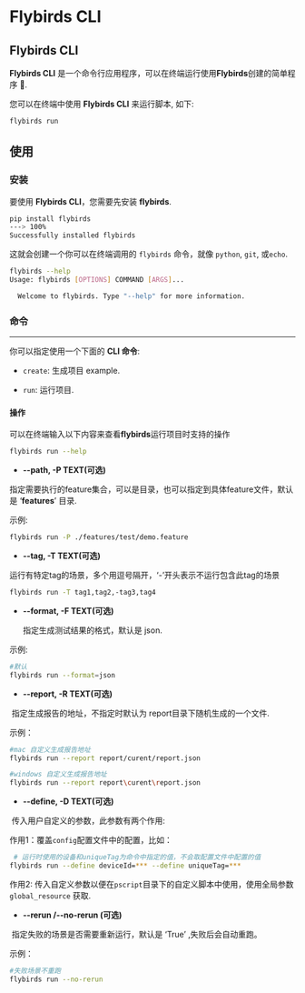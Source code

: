 # Flybirds  CLI



## **Flybirds  CLI**

**Flybirds  CLI** 是一个命令行应用程序，可以在终端运行使用**Flybirds**创建的简单程序 🚀.

您可以在终端中使用 **Flybirds  CLI** 来运行脚本, 如下:

```bash
flybirds run
```



## 使用

### 安装

要使用 **Flybirds  CLI**，您需要先安装 **flybirds**.

```bash
pip install flybirds
---> 100%
Successfully installed flybirds
```

这就会创建一个你可以在终端调用的 `flybirds` 命令，就像 `python`, `git`, 或`echo`.

```bash
flybirds --help
Usage: flybirds [OPTIONS] COMMAND [ARGS]...

  Welcome to flybirds. Type "--help" for more information.

```



### **命令**

------

你可以指定使用一个下面的 **CLI 命令**:

- `create`:  生成项目 example.

- `run`: 运行项目.


  

#### 操作

可以在终端输入以下内容来查看**flybirds**运行项目时支持的操作
```bash
flybirds run --help
```


- **--path, -P    TEXT(可选)**

​	指定需要执行的feature集合，可以是目录，也可以指定到具体feature文件，默认是 ‘**features**’ 目录.

示例:

```bash
flybirds run -P ./features/test/demo.feature
```
- **--tag, -T    TEXT(可选)**

​	运行有特定tag的场景，多个用逗号隔开，‘-’开头表示不运行包含此tag的场景
```bash
flybirds run -T tag1,tag2,-tag3,tag4
```
- **--format, -F    TEXT(可选)**

  指定生成测试结果的格式，默认是 json. 

示例:

```bash
#默认
flybirds run --format=json
```

-   **--report, -R   TEXT(可选)**

​	指定生成报告的地址，不指定时默认为 report目录下随机生成的一个文件.

示例：

```bash
#mac 自定义生成报告地址
flybirds run --report report/curent/report.json

#windows 自定义生成报告地址
flybirds run --report report\curent\report.json
```

- **--define, -D   TEXT(可选)**

​	传入用户自定义的参数，此参数有两个作用:

作用1：覆盖`config`配置文件中的配置，比如：

```bash 
 # 运行时使用的设备和uniqueTag为命令中指定的值，不会取配置文件中配置的值
flybirds run --define deviceId=*** --define uniqueTag=***
```

作用2: 传入自定义参数以便在`pscript`目录下的自定义脚本中使用，使用全局参数 `global_resource` 获取.

- **--rerun  /--no-rerun (可选)**

​	指定失败的场景是否需要重新运行，默认是 ‘True’ ,失败后会自动重跑。

示例：

```bash
#失败场景不重跑
flybirds run --no-rerun 
```





